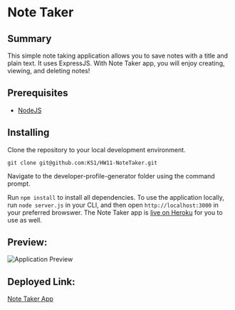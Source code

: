 # Note Taker

## Summary
This simple note taking application allows you to save notes with a title and plain text. It uses ExpressJS. With Note Taker app, you will enjoy creating, viewing, and deleting notes!

## Prerequisites
* [NodeJS](https://nodejs.org/)

## Installing

Clone the repository to your local development environment.

```
git clone git@github.com:KS1/HW11-NoteTaker.git
```

Navigate to the developer-profile-generator folder using the command prompt.

Run `npm install` to install all dependencies. To use the application locally, run `node server.js` in your CLI, and then open `http://localhost:3000` in your preferred browswer. The Note Taker app is [live on Heroku]() for you to use as well.

## Preview:
![Application Preview]()

## Deployed Link:
[Note Taker App]()


